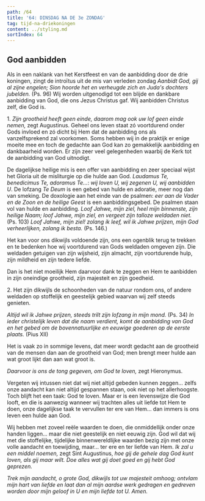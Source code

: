 ```yaml
---
path: /64
title: '64: DINSDAG NA DE 3e ZONDAG'
tag: tijd-na-driekoningen
content: ../styling.md
sortIndex: 64
---
```


## God aanbidden

Als in een naklank van het Kerstfeest en van de aanbidding door de drie koningen, zingt de introïtus uit de mis van verleden zondag _Aanbidt God, gij al zijne engelen; Sion hoorde het en verheugde zich en Juda's dochters jubelden._ (Ps. 96) Wij worden uitgenodigd tot een blijde en dankbare aanbidding van God, die ons Jezus Christus gaf. Wij aanbidden Christus zelf, die God is.

1\. _Zijn grootheid heeft geen einde, daarom mag ook uw lof geen einde nemen,_ zegt Augustinus. Geheel ons leven staat zó voortdurend onder Gods invloed en zó dicht bij Hem dat de aanbidding ons als vanzelfsprekend zal voorkomen. Soms hebben wij in de praktijk er enige moeite mee en toch de gedachte aan God kan zo gemakkelijk aanbidding en dankbaarheid worden. Er zijn zeer veel gelegenheden waarbij de Kerk tot de aanbidding van God uitnodigt.

De dagelijkse heilige mis is een offer van aanbidding en zeer speciaal wijst het Gloria uit de misliturgie op die hulde aan God. _Laudamus Te, benedicimus Te, adoramus Te..._: _wij loven U, wij zegenen U, wij aanbidden U_. De lofzang _Te Deum_ is een gebed van hulde en adoratie, meer nog dan van smeking. De doxologie aan het einde van de psalmen: _eer aan de Vader en de Zoon en de heilige Geest_ is een aanbiddingsgebed. De psalmen staan vol van hulde en aanbidding. _Loof Jahwe, mijn ziel, heel mijn binnenste, zijn heilige Naam; loof Jahwe, mijn ziel, en vergeet zijn talloze weldaden niet._ (Ps. 103) _Loof Jahwe, mijn ziel! zolang ik leef, wil ik Jahwe prijzen, mijn God verheerlijken, zolang ik besta._ (Ps. 146.)

Het kan voor ons dikwijls voldoende zijn, ons een ogenblik terug te trekken en te bedenken hoe wij voortdurend van Gods weldaden omgeven zijn. Die weldaden getuigen van zijn wijsheid, zijn almacht, zijn voortdurende hulp, zijn mildheid en zijn tedere liefde.

Dan is het niet moeilijk Hem daarvoor dank te zeggen en Hem te aanbidden in zijn oneindige grootheid, zijn majesteit en zijn goedheid.

2\. Het zijn dikwijls de schoonheden van de natuur rondom ons, of andere weldaden op stoffelijk en geestelijk gebied waarvan wij zelf steeds genieten.

_Altijd wil ik Jahwe prijzen, steeds trilt zijn lofzang in mijn mond._ (Ps. 34) _In ieder christelijk leven dat die naam verdient, komt de aanbidding van God en het gebed om de bovennatuurlijke en eeuwige goederen op de eerste plaats._ (Pius XII)

Het is vaak zo in sommige levens, dat meer wordt gedacht aan de grootheid van de mensen dan aan de grootheid van God; men brengt meer hulde aan wat groot lijkt dan aan wat groot is.

_Daarvoor is ons de tong gegeven, om God te loven,_ zegt Hieronymus.

Vergeten wij intussen niet dat wij niet altijd gebeden kunnen zeggen... zelfs onze aandacht kan niet altijd gespannen staan, ook niet op het allerhoogste. Toch blijft het een taak: God te loven. Maar er is een levenswijze die God looft, en die is aanwezig wanneer wij trachten alles uit liefde tot Hem te doen, onze dagelijkse taak te vervullen ter ere van Hem... dan immers is ons leven een hulde aan God.

Wij hebben met zoveel reële waarden te doen, die onmiddellijk onder onze handen liggen... maar die niet geestelijk en niet eeuwig zijn. God wil dat wij met die stoffelijke, tijdelijke binnenwereldlijke waarden bezig zijn met onze volle aandacht en toewijding, maar... ter ere en ter liefde van Hem. _Ik zal u een middel noemen,_ zegt Sint Augustinus, _hoe gij de gehele dag God kunt loven, als gij maar wilt. Doe alles wat gij doet goed en gij hebt God geprezen._

_Trek mijn aandacht, o grote God, dikwijls tot uw majesteit omhoog; ontvlam mijn hart van liefde en laat dan al mijn aardse werk gedragen en gedreven worden door mijn geloof in U en mijn liefde tot U. Amen._
